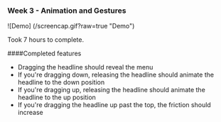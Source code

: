 ### Week 3 - Animation and Gestures

![Demo] (/screencap.gif?raw=true "Demo")

Took 7 hours to complete.

####Completed features
- Dragging the headline should reveal the menu
- If you're dragging down, releasing the headline should animate the headline to the down position
- If you're dragging up, releasing the headline should animate the headline to the up position
- If you're dragging the headline up past the top, the friction should increase